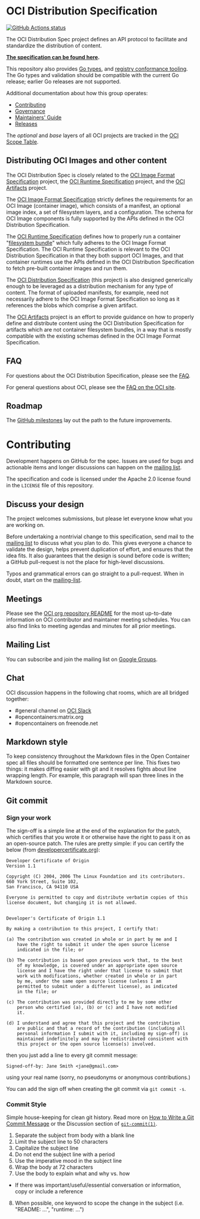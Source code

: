 # OCI Distribution Specification

[![GitHub Actions status](https://github.com/opencontainers/distribution-spec/workflows/build/badge.svg)](https://github.com/opencontainers/distribution-spec/actions?query=workflow%3Abuild)

The OCI Distribution Spec project defines an API protocol to facilitate and standardize the distribution of content.

**[The specification can be found here](spec.md).**

This repository also provides [Go types](specs-go), and [registry conformance tooling](conformance).
The Go types and validation should be compatible with the current Go release; earlier Go releases are not supported.

Additional documentation about how this group operates:

- [Contributing](CONTRIBUTING.md)
- [Governance](GOVERNANCE.md)
- [Maintainers' Guide](MAINTAINERS_GUIDE.md)
- [Releases](RELEASES.md)

The _optional_ and _base_ layers of all OCI projects are tracked in the [OCI Scope Table](https://www.opencontainers.org/about/oci-scope-table).

## Distributing OCI Images and other content

The OCI Distribution Spec is closely related to the [OCI Image Format Specification] project,
the [OCI Runtime Specification] project,
and the [OCI Artifacts] project.

The [OCI Image Format Specification] strictly defines the requirements for an OCI Image (container image), which consists of
a manifest, an optional image index, a set of filesystem layers, and a configuration.
The schema for OCI Image components is fully supported by the APIs defined in the OCI Distribution Specification.

The [OCI Runtime Specification] defines how to properly run a container "[filesystem bundle](https://github.com/opencontainers/runtime-spec/blob/master/bundle.md)"
which fully adheres to the OCI Image Format Specification. The OCI Runtime Specification is relevant to the OCI Distribution Specification in that they both support OCI Images,
and that container runtimes use the APIs defined in the OCI Distribution Specification to fetch pre-built container images and run them.

The [OCI Distribution Specification] (this project) is also designed generically enough to be leveraged as a distribution mechanism for
any type of content. The format of uploaded manifests, for example, need not necessarily adhere to the OCI Image Format Specification
so long as it references the blobs which comprise a given artifact.

The [OCI Artifacts] project is an effort to provide guidance on how to
properly define and distribute content using the OCI Distribution Specification for artifacts which are not container filesystem bundles,
in a way that is mostly compatible with the existing schemas defined in the OCI Image Format Specification.

[OCI Image Format Specification]: https://github.com/opencontainers/image-spec
[OCI Runtime Specification]: https://github.com/opencontainers/runtime-spec
[OCI Distribution Specification]: https://github.com/opencontainers/distribution-spec
[OCI Artifacts]: https://github.com/opencontainers/artifacts

## FAQ

For questions about the OCI Distribution Specification, please see the [FAQ](FAQ.md).

For general questions about OCI, please see the [FAQ on the OCI site](https://www.opencontainers.org/faq).

## Roadmap

The [GitHub milestones](https://github.com/opencontainers/distribution-spec/milestones) lay out the path to the future improvements.

# Contributing

Development happens on GitHub for the spec.
Issues are used for bugs and actionable items and longer discussions can happen on the [mailing list](#mailing-list).

The specification and code is licensed under the Apache 2.0 license found in the `LICENSE` file of this repository.

## Discuss your design

The project welcomes submissions, but please let everyone know what you are working on.

Before undertaking a nontrivial change to this specification, send mail to the [mailing list](#mailing-list) to discuss what you plan to do.
This gives everyone a chance to validate the design, helps prevent duplication of effort, and ensures that the idea fits.
It also guarantees that the design is sound before code is written; a GitHub pull-request is not the place for high-level discussions.

Typos and grammatical errors can go straight to a pull-request.
When in doubt, start on the [mailing-list](#mailing-list).

## Meetings

Please see the [OCI org repository README](https://github.com/opencontainers/org#meetings) for the most up-to-date information on OCI contributor and maintainer meeting schedules.
You can also find links to meeting agendas and minutes for all prior meetings.

## Mailing List

You can subscribe and join the mailing list on [Google Groups](https://groups.google.com/a/opencontainers.org/forum/#!forum/dev).

## Chat

OCI discussion happens in the following chat rooms, which are all bridged together:

- #general channel on [OCI Slack](https://chat.opencontainers.org/)
- #opencontainers:matrix.org
- #opencontainers on freenode.net

## Markdown style

To keep consistency throughout the Markdown files in the Open Container spec all files should be formatted one sentence per line.
This fixes two things: it makes diffing easier with git and it resolves fights about line wrapping length.
For example, this paragraph will span three lines in the Markdown source.

## Git commit

### Sign your work

The sign-off is a simple line at the end of the explanation for the patch, which certifies that you wrote it or otherwise have the right to pass it on as an open-source patch.
The rules are pretty simple: if you can certify the below (from [developercertificate.org](http://developercertificate.org/)):

```
Developer Certificate of Origin
Version 1.1

Copyright (C) 2004, 2006 The Linux Foundation and its contributors.
660 York Street, Suite 102,
San Francisco, CA 94110 USA

Everyone is permitted to copy and distribute verbatim copies of this
license document, but changing it is not allowed.


Developer's Certificate of Origin 1.1

By making a contribution to this project, I certify that:

(a) The contribution was created in whole or in part by me and I
    have the right to submit it under the open source license
    indicated in the file; or

(b) The contribution is based upon previous work that, to the best
    of my knowledge, is covered under an appropriate open source
    license and I have the right under that license to submit that
    work with modifications, whether created in whole or in part
    by me, under the same open source license (unless I am
    permitted to submit under a different license), as indicated
    in the file; or

(c) The contribution was provided directly to me by some other
    person who certified (a), (b) or (c) and I have not modified
    it.

(d) I understand and agree that this project and the contribution
    are public and that a record of the contribution (including all
    personal information I submit with it, including my sign-off) is
    maintained indefinitely and may be redistributed consistent with
    this project or the open source license(s) involved.
```

then you just add a line to every git commit message:

    Signed-off-by: Jane Smith <jane@gmail.com>

using your real name (sorry, no pseudonyms or anonymous contributions.)

You can add the sign off when creating the git commit via `git commit -s`.

### Commit Style

Simple house-keeping for clean git history.
Read more on [How to Write a Git Commit Message](http://chris.beams.io/posts/git-commit/) or the Discussion section of [`git-commit(1)`](http://git-scm.com/docs/git-commit).

1. Separate the subject from body with a blank line
2. Limit the subject line to 50 characters
3. Capitalize the subject line
4. Do not end the subject line with a period
5. Use the imperative mood in the subject line
6. Wrap the body at 72 characters
7. Use the body to explain what and why vs. how
* If there was important/useful/essential conversation or information, copy or include a reference
8. When possible, one keyword to scope the change in the subject (i.e. "README: ...", "runtime: ...")

